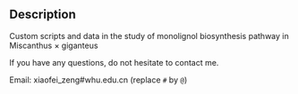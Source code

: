 ## Description

Custom scripts and data in the study of monolignol biosynthesis pathway in Miscanthus × giganteus

If you have any questions, do not hesitate to contact me.

Email: xiaofei_zeng#whu.edu.cn (replace `#` by `@`)
